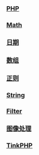 ### [PHP](php/php.md)

### [Math](php/Math.md)

### [日期](php/time.md)

### [数组](php/Array.md)

### [正则](php/RegExp.md)

### [String](php/String.md)

### [Filter](php/Filter.md)

### [图像处理](php/Image.md)



### [TinkPHP](php/ThinkPHP.md)













